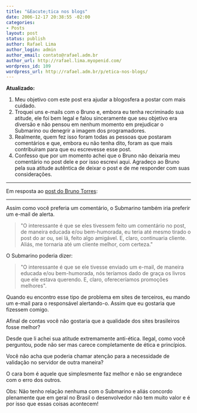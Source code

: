 ```yaml
---
title: "&Eacute;tica nos blogs"
date: 2006-12-17 20:38:55 -02:00
categories:
- Posts
layout: post
status: publish
author: Rafael Lima
author_login: admin
author_email: contato@rafael.adm.br
author_url: http://rafael.lima.myopenid.com/
wordpress_id: 109
wordpress_url: http://rafael.adm.br/p/etica-nos-blogs/
---
```


<strong>Atualizado:</strong>
1. Meu objetivo com este post era ajudar a blogosfera a postar com mais cuidado.
2. Troquei uns e-mails com o Bruno e, embora eu tenha recriminado sua atitude, ele foi bem legal e falou sinceramente que seu objetivo era divers&atilde;o e n&atilde;o pensou em nenhum momento em prejudicar o Submarino ou denegrir a imagem dos programadores.
3. Realmente, quem fez isso foram todas as pessoas que postaram coment&aacute;rios e que, embora eu n&atilde;o tenha dito, foram as que mais contribu&iacute;ram para que eu escrevesse esse post.
4. Confesso que por um momento achei que o Bruno n&atilde;o deixaria meu coment&aacute;rio no post dele e por isso escrevi aqui. Agrade&ccedil;o ao Bruno pela sua atitude aut&ecirc;ntica de deixar o post e de me responder com suas considera&ccedil;&otilde;es.


***

Em resposta ao <a href="http://brunotorres.net/eu-respeitaria-mais-se-fizessem-um-comentario">post do Bruno Torres</a>:

***

Assim como voc&ecirc; preferia um coment&aacute;rio, o Submarino tamb&eacute;m iria preferir um e-mail de alerta.

<blockquote>"O interessante &eacute; que se eles tivessem feito um coment&aacute;rio no post, de maneira educada e/ou bem-humorada, eu teria at&eacute; mesmo tirado o post do ar ou, sei l&aacute;, feito algo amig&aacute;vel. E, claro, continuaria cliente. Ali&aacute;s, me tornaria at&eacute; um cliente melhor, com certeza."</blockquote>


O Submarino poderia dizer:

<blockquote>"O interessante &eacute; que se ele tivesse enviado um e-mail, de maneira educada e/ou bem-humorada, n&oacute;s ter&iacute;amos dado de gra&ccedil;a os livros que ele estava querendo. E, claro, oferecer&iacute;amos promo&ccedil;&otilde;es melhores".</blockquote>

Quando eu encontro esse tipo de problema em sites de terceiros, eu mando um e-mail para o respons&aacute;vel alertando-o. Assim que eu gostaria que fizessem comigo.

Afinal de contas voc&ecirc; n&atilde;o gostaria que a qualidade dos sites brasileiros fosse melhor?

Desde que li achei sua atitude extremamente anti-&eacute;tica. Ilegal, como voc&ecirc; perguntou, pode n&atilde;o ser mas carece completamente de &eacute;tica e princ&iacute;pios.

Voc&ecirc; n&atilde;o acha que poderia chamar aten&ccedil;&atilde;o para a necessidade de valida&ccedil;&atilde;o no servidor de outra maneira?

O cara bom &eacute; aquele que simplesmente faz melhor e n&atilde;o se engrandece com o erro dos outros.

Obs: N&atilde;o tenho rela&ccedil;&atilde;o nenhuma com o Submarino e ali&aacute;s concordo plenamente que em geral no Brasil o desenvolvedor n&atilde;o tem muito valor e &eacute; por isso que essas coisas acontecem!
